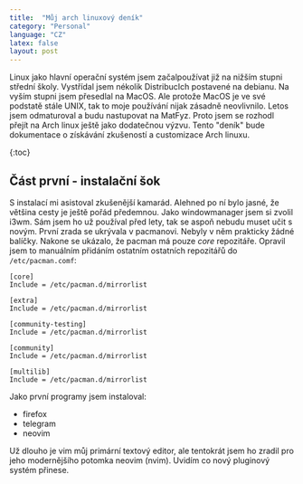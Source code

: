 ```yaml
---
title:  "Můj arch linuxový deník"
category: "Personal"
language: "CZ"
latex: false
layout: post
---
```


Linux jako hlavní operační systém jsem začalpoužívat již na nižším stupni střední školy. Vystřídal jsem nékolik DistribucIch postavené na debianu. Na vyším stupni jsem přesedlal na MacOS. Ale protože MacOS je ve své podstatě stále UNIX, tak to moje používání nijak zásadně neovlivnilo. Letos jsem odmaturoval a budu nastupovat na MatFyz. Proto jsem se rozhodl přejít na Arch linux ještě jako dodatečnou výzvu. Tento "deník" bude dokumentace o získávání zkušeností a customizace Arch linuxu. 

{:toc}

## Část první - instalační šok
S instalací mi asistoval zkušenější kamarád. Alehned po ní bylo jasné, že většina cesty je ještě pořád předemnou.
Jako windowmanager jsem si zvolil i3wm. Sám jsem ho už používal před lety, tak se aspoň nebudu muset učit s novým.
První zrada se ukrývala v pacmanovi. Nebyly v něm prakticky žádné balíčky. Nakone se ukázalo, že pacman má pouze _core_ repozitáře. Opravil jsem to manuálním přidáním ostatním ostatních repozitářů do `/etc/pacman.comf`:

```
[core]
Include = /etc/pacman.d/mirrorlist

[extra]
Include = /etc/pacman.d/mirrorlist

[community-testing]
Include = /etc/pacman.d/mirrorlist

[community]
Include = /etc/pacman.d/mirrorlist

[multilib]
Include = /etc/pacman.d/mirrorlist
```

Jako první programy jsem instaloval:
- firefox
- telegram
- neovim

Už dlouho je vim můj primární textový editor, ale tentokrát jsem ho zradil pro jeho modernějšího potomka neovim (nvim). Uvidím co nový pluginový systém přinese.


